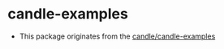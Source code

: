# candle-examples

- This package originates from the [candle/candle-examples](https://github.com/huggingface/candle/tree/main/candle-examples)
